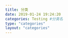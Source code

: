 ```yaml
---
title: 分类
date: 2019-01-24 19:24:20
categories: Testing #分类名
type: "categories"
layout: "categories"
---
```

